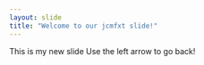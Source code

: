 ```yaml
---
layout: slide
title: "Welcome to our jcmfxt slide!"
---
```

This is my new slide
Use the left arrow to go back!
